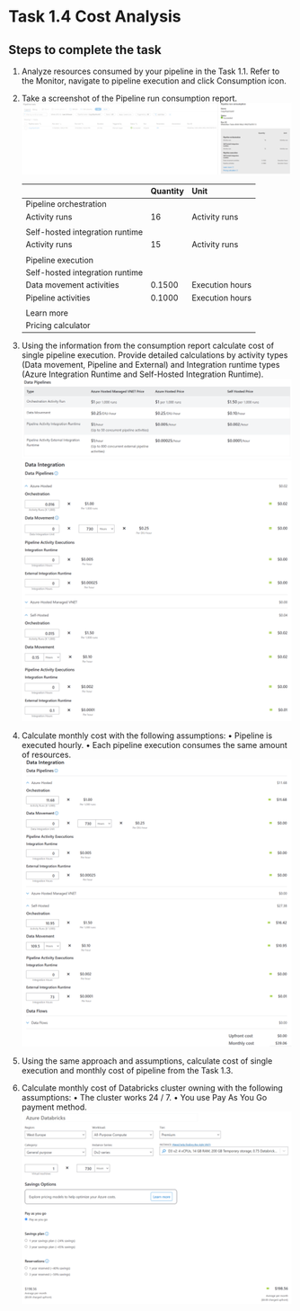 # Task 1.4 Cost Analysis

## Steps to complete the task

1. Analyze resources consumed by your pipeline in the Task 1.1. Refer to the Monitor, navigate to pipeline
   execution and click Consumption icon.
2. Take a screenshot of the Pipeline run consumption report.
   ![](./screenshots/copy-pipeline-consumption.png)

   <table role="table" class="p-datatable-table ng-star-inserted" id="pr_id_14-table"><!----><thead class="p-datatable-thead"><tr _ngcontent-ng-c1635484556="" class="ng-star-inserted"><th _ngcontent-ng-c1635484556="" tabindex="0" class="textColumn ng-star-inserted" aria-label=""><div _ngcontent-ng-c1635484556="" title=""></div></th><th _ngcontent-ng-c1635484556="" tabindex="0" class="textColumn ng-star-inserted" aria-label="Quantity"><div _ngcontent-ng-c1635484556="" title="Quantity">Quantity</div></th><th _ngcontent-ng-c1635484556="" tabindex="0" class="textColumn ng-star-inserted" aria-label="Unit"><div _ngcontent-ng-c1635484556="" title="Unit">Unit</div></th><!----></tr><!----></thead><!----><tbody class="p-element p-datatable-tbody"><!----><tr _ngcontent-ng-c1635484556="" class="p-element p-selectable-row ng-star-inserted" tabindex="0"><td _ngcontent-ng-c1635484556="" class="ng-star-inserted"><div _ngcontent-ng-c1635484556="" tabindex="0" role="none" class="headerCell ng-star-inserted" aria-label="Pipeline orchestration"><div _ngcontent-ng-c1635484556="">Pipeline orchestration</div><!----></div><!----><!----><!----><!----><!----><!----><!----></td><td _ngcontent-ng-c1635484556="" class="valueCell ng-star-inserted"><!----><!----><!----><!----></td><td _ngcontent-ng-c1635484556="" class="valueCell ng-star-inserted"><!----><!----><!----><!----></td><!----></tr><!----><!----><!----><!----><!----><!----><tr _ngcontent-ng-c1635484556="" class="p-element p-selectable-row ng-star-inserted" tabindex="0"><td _ngcontent-ng-c1635484556="" class="ng-star-inserted"><!----><!----><div _ngcontent-ng-c1635484556="" tabindex="0" role="none" class="keyCell ng-star-inserted" aria-label="Activity runs"> Activity runs </div><!----><!----><!----><!----><!----></td><td _ngcontent-ng-c1635484556="" class="valueCell ng-star-inserted"><div _ngcontent-ng-c1635484556="" tabindex="0" role="none" aria-label="16" class="ng-star-inserted"> 16 </div><!----><!----><!----><!----></td><td _ngcontent-ng-c1635484556="" class="valueCell ng-star-inserted"><div _ngcontent-ng-c1635484556="" tabindex="0" role="none" aria-label="Activity runs" class="ng-star-inserted"> Activity runs </div><!----><!----><!----><!----></td><!----></tr><!----><!----><!----><!----><!----><!----><tr _ngcontent-ng-c1635484556="" class="p-element p-selectable-row ng-star-inserted" tabindex="0"><td _ngcontent-ng-c1635484556="" class="ng-star-inserted"><!----><!----><!----><!----><!----><!----><!----></td><td _ngcontent-ng-c1635484556="" class="valueCell ng-star-inserted"><!----><!----><!----><!----></td><td _ngcontent-ng-c1635484556="" class="valueCell ng-star-inserted"><!----><!----><!----><!----></td><!----></tr><!----><!----><!----><!----><!----><!----><tr _ngcontent-ng-c1635484556="" class="p-element p-selectable-row ng-star-inserted" tabindex="0"><td _ngcontent-ng-c1635484556="" class="ng-star-inserted"><!----><div _ngcontent-ng-c1635484556="" tabindex="0" role="none" class="subHeaderCell ng-star-inserted" aria-label="Self-hosted integration runtime"> Self-hosted integration runtime </div><!----><!----><!----><!----><!----><!----></td><td _ngcontent-ng-c1635484556="" class="valueCell ng-star-inserted"><!----><!----><!----><!----></td><td _ngcontent-ng-c1635484556="" class="valueCell ng-star-inserted"><!----><!----><!----><!----></td><!----></tr><!----><!----><!----><!----><!----><!----><tr _ngcontent-ng-c1635484556="" class="p-element p-selectable-row ng-star-inserted" tabindex="0"><td _ngcontent-ng-c1635484556="" class="ng-star-inserted"><!----><!----><div _ngcontent-ng-c1635484556="" tabindex="0" role="none" class="keyCell ng-star-inserted" aria-label="Activity runs"> Activity runs </div><!----><!----><!----><!----><!----></td><td _ngcontent-ng-c1635484556="" class="valueCell ng-star-inserted"><div _ngcontent-ng-c1635484556="" tabindex="0" role="none" aria-label="15" class="ng-star-inserted"> 15 </div><!----><!----><!----><!----></td><td _ngcontent-ng-c1635484556="" class="valueCell ng-star-inserted"><div _ngcontent-ng-c1635484556="" tabindex="0" role="none" aria-label="Activity runs" class="ng-star-inserted"> Activity runs </div><!----><!----><!----><!----></td><!----></tr><!----><!----><!----><!----><!----><!----><tr _ngcontent-ng-c1635484556="" class="p-element p-selectable-row ng-star-inserted" tabindex="0"><td _ngcontent-ng-c1635484556="" class="ng-star-inserted"><!----><!----><!----><!----><!----><!----><!----></td><td _ngcontent-ng-c1635484556="" class="valueCell ng-star-inserted"><!----><!----><!----><!----></td><td _ngcontent-ng-c1635484556="" class="valueCell ng-star-inserted"><!----><!----><!----><!----></td><!----></tr><!----><!----><!----><!----><!----><!----><tr _ngcontent-ng-c1635484556="" class="p-element p-selectable-row ng-star-inserted" tabindex="0"><td _ngcontent-ng-c1635484556="" class="ng-star-inserted"><div _ngcontent-ng-c1635484556="" tabindex="0" role="none" class="headerCell ng-star-inserted" aria-label="Pipeline execution"><div _ngcontent-ng-c1635484556="">Pipeline execution</div><!----></div><!----><!----><!----><!----><!----><!----><!----></td><td _ngcontent-ng-c1635484556="" class="valueCell ng-star-inserted"><!----><!----><!----><!----></td><td _ngcontent-ng-c1635484556="" class="valueCell ng-star-inserted"><!----><!----><!----><!----></td><!----></tr><!----><!----><!----><!----><!----><!----><tr _ngcontent-ng-c1635484556="" class="p-element p-selectable-row ng-star-inserted" tabindex="0"><td _ngcontent-ng-c1635484556="" class="ng-star-inserted"><!----><div _ngcontent-ng-c1635484556="" tabindex="0" role="none" class="subHeaderCell ng-star-inserted" aria-label="Self-hosted integration runtime"> Self-hosted integration runtime </div><!----><!----><!----><!----><!----><!----></td><td _ngcontent-ng-c1635484556="" class="valueCell ng-star-inserted"><!----><!----><!----><!----></td><td _ngcontent-ng-c1635484556="" class="valueCell ng-star-inserted"><!----><!----><!----><!----></td><!----></tr><!----><!----><!----><!----><!----><!----><tr _ngcontent-ng-c1635484556="" class="p-element p-selectable-row ng-star-inserted" tabindex="0"><td _ngcontent-ng-c1635484556="" class="ng-star-inserted"><!----><!----><div _ngcontent-ng-c1635484556="" tabindex="0" role="none" class="keyCell ng-star-inserted" aria-label="Data movement activities"> Data movement activities </div><!----><!----><!----><!----><!----></td><td _ngcontent-ng-c1635484556="" class="valueCell ng-star-inserted"><div _ngcontent-ng-c1635484556="" tabindex="0" role="none" aria-label="0.1500" class="ng-star-inserted"> 0.1500 </div><!----><!----><!----><!----></td><td _ngcontent-ng-c1635484556="" class="valueCell ng-star-inserted"><div _ngcontent-ng-c1635484556="" tabindex="0" role="none" aria-label="Execution hours" class="ng-star-inserted"> Execution hours </div><!----><!----><!----><!----></td><!----></tr><!----><!----><!----><!----><!----><!----><tr _ngcontent-ng-c1635484556="" class="p-element p-selectable-row ng-star-inserted" tabindex="0"><td _ngcontent-ng-c1635484556="" class="ng-star-inserted"><!----><!----><div _ngcontent-ng-c1635484556="" tabindex="0" role="none" class="keyCell ng-star-inserted" aria-label="Pipeline activities"> Pipeline activities </div><!----><!----><!----><!----><!----></td><td _ngcontent-ng-c1635484556="" class="valueCell ng-star-inserted"><div _ngcontent-ng-c1635484556="" tabindex="0" role="none" aria-label="0.1000" class="ng-star-inserted"> 0.1000 </div><!----><!----><!----><!----></td><td _ngcontent-ng-c1635484556="" class="valueCell ng-star-inserted"><div _ngcontent-ng-c1635484556="" tabindex="0" role="none" aria-label="Execution hours" class="ng-star-inserted"> Execution hours </div><!----><!----><!----><!----></td><!----></tr><!----><!----><!----><!----><!----><!----><tr _ngcontent-ng-c1635484556="" class="p-element p-selectable-row ng-star-inserted" tabindex="0"><td _ngcontent-ng-c1635484556="" class="ng-star-inserted"><!----><!----><!----><!----><!----><!----><!----></td><td _ngcontent-ng-c1635484556="" class="valueCell ng-star-inserted"><!----><!----><!----><!----></td><td _ngcontent-ng-c1635484556="" class="valueCell ng-star-inserted"><!----><!----><!----><!----></td><!----></tr><!----><!----><!----><!----><!----><!----><tr _ngcontent-ng-c1635484556="" class="p-element p-selectable-row ng-star-inserted" tabindex="0"><td _ngcontent-ng-c1635484556="" class="ng-star-inserted"><div _ngcontent-ng-c1635484556="" tabindex="0" role="none" class="headerCell ng-star-inserted"><div _ngcontent-ng-c1635484556=""></div><!----></div><!----><!----><!----><div _ngcontent-ng-c1635484556="" tabindex="0" role="none" class="button-content documentation-link ng-star-inserted" aria-label="Learn more"><div _ngcontent-ng-c1635484556="">Learn more</div><div _ngcontent-ng-c1635484556="" class="madrid-icon icon-redirect icon-size-12 icon"></div></div><!----><!----><!----><!----></td><td _ngcontent-ng-c1635484556="" class="valueCell ng-star-inserted"><!----><!----><!----><!----></td><td _ngcontent-ng-c1635484556="" class="valueCell ng-star-inserted"><!----><!----><!----><!----></td><!----></tr><!----><!----><!----><!----><!----><!----><tr _ngcontent-ng-c1635484556="" class="p-element p-selectable-row ng-star-inserted" tabindex="0"><td _ngcontent-ng-c1635484556="" class="ng-star-inserted"><div _ngcontent-ng-c1635484556="" tabindex="0" role="none" class="headerCell ng-star-inserted"><div _ngcontent-ng-c1635484556=""></div><!----></div><!----><!----><!----><div _ngcontent-ng-c1635484556="" tabindex="0" role="none" class="button-content documentation-link ng-star-inserted" aria-label="Pricing calculator"><div _ngcontent-ng-c1635484556="">Pricing calculator</div><div _ngcontent-ng-c1635484556="" class="madrid-icon icon-redirect icon-size-12 icon"></div></div><!----><!----><!----><!----></td><td _ngcontent-ng-c1635484556="" class="valueCell ng-star-inserted"><!----><!----><!----><!----></td><td _ngcontent-ng-c1635484556="" class="valueCell ng-star-inserted"><!----><!----><!----><!----></td><!----></tr><!----><!----><!----><!----><!----><!----><!----><!----><!----><!----><!----><!----><!----></tbody><!----></table>

3. Using the information from the consumption report calculate cost of single pipeline execution. Provide
   detailed calculations by activity types (Data movement, Pipeline and External) and Integration runtime
   types (Azure Integration Runtime and Self-Hosted Integration Runtime).
   ![](./screenshots/azure-synapse-pricelist.png)
   ![](./screenshots/pipeline-run-cost.png)

4. Calculate monthly cost with the following assumptions:
   • Pipeline is executed hourly.
   • Each pipeline execution consumes the same amount of resources.
   ![](./screenshots/pipeline-month-cost.png)

5. Using the same approach and assumptions, calculate cost of single execution and monthly cost of pipeline
   from the Task 1.3.
6. Calculate monthly cost of Databricks cluster owning with the following assumptions:
   • The cluster works 24 / 7.
   • You use Pay As You Go payment method.
   ![](./screenshots/databricks-price.png)